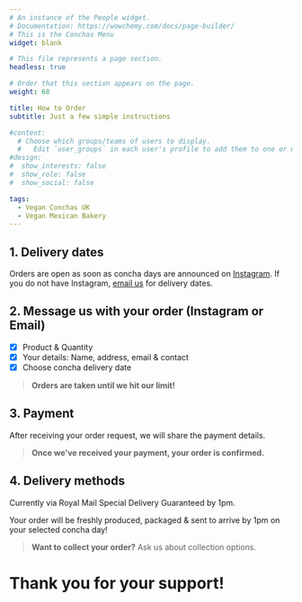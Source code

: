 ```yaml
---
# An instance of the People widget.
# Documentation: https://wowchemy.com/docs/page-builder/
# This is the Conchas Menu
widget: blank

# This file represents a page section.
headless: true

# Order that this section appears on the page.
weight: 68

title: How to Order
subtitle: Just a few simple instructions

#content:
  # Choose which groups/teams of users to display.
  #   Edit `user_groups` in each user's profile to add them to one or more of these groups.
#design:
#  show_interests: false
#  show_role: false
#  show_social: false

tags: 
  - Vegan Conchas UK
  - Vegan Mexican Bakery
---
```

## 1. Delivery dates
Orders are open as soon as concha days are announced on [Instagram](https://www.instagram.com/vegan.palsusto). If you do not have Instagram, [email us](../contact/) for delivery dates.

## 2. Message us with your order (Instagram or Email)
* [X] Product & Quantity
* [X] Your details: Name, address, email & contact
* [X] Choose concha delivery date

> **Orders are taken until we hit our limit!**

## 3. Payment
After receiving your order request, we will share the payment details.

> **Once we've received your payment, your order is confirmed.**

## 4. Delivery methods
Currently via Royal Mail Special Delivery Guaranteed by 1pm.

Your order will be freshly produced, packaged & sent to arrive by 1pm on your selected concha day!

> **Want to collect your order?** 
> Ask us about collection options.

# Thank you for your support!

<!-- -- -->
<!-- 1. View on Instagram available delivery dates -->

<!-- 2. Direct message us on [Instagram](www.instagram.com/vegan.palsusto) or [email](../contact/) -->
